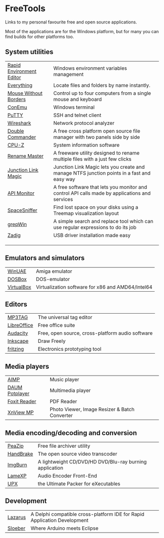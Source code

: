 # FreeTools
Links to my personal favourite free and open source applications.

Most of the applications are for the Windows platform, but for many you can find builds for other platforms too.

## System utilities
| | |
|-|-|
[Rapid Environment Editor](https://www.rapidee.com) | Windows environment variables management
[Everything](https://www.voidtools.com/) | Locate files and folders by name instantly.
[Mouse Without Borders](https://www.microsoft.com/en-us/garage/profiles/mouse-without-borders/) | Control up to four computers from a single mouse and keyboard
[ConEmu](https://conemu.github.io/)|Windows terminal
[PuTTY](https://www.putty.org/)|SSH and telnet client
[Wireshark](https://www.wireshark.org/)|Network protocol analyzer
[Double Commander](https://doublecmd.sourceforge.io/)|A free cross platform open source file manager with two panels side by side
[CPU-Z](https://www.cpuid.com/softwares/cpu-z.html)|System information software
[Rename Master](http://www.joejoesoft.com/vcms/108/)|A freeware utility designed to rename multiple files with a just few clicks
[Junction Link Magic](http://www.rekenwonder.com/linkmagic.htm)|Junction Link Magic lets you create and manage NTFS junction points in a fast and easy way 
[API Monitor](http://www.rohitab.com/apimonitor)|A free software that lets you monitor and control API calls made by applications and services
[SpaceSniffer](http://www.uderzo.it/main_products/space_sniffer/)|Find lost space on your disks using a Treemap visualization layout
[grepWin](https://tools.stefankueng.com/grepWin.html)|A simple search and replace tool which can use regular expressions to do its job
[Zadig](http://zadig.akeo.ie/)|USB driver installation made easy
[]()|
[]()|
[]()|

## Emulators and simulators
| | |
|-|-|
[WinUAE](http://www.winuae.net/)|Amiga emulator
[DOSBox](https://www.dosbox.com/)|DOS-emulator
[VirtualBox](https://www.virtualbox.org/)|Virtualization software for x86 and AMD64/Intel64

## Editors
| | |
|-|-|
[MP3TAG](https://www.mp3tag.de/en/)|The universal tag editor
[LibreOffice](https://www.libreoffice.org/)|Free office suite
[Audacity](https://www.audacityteam.org/)|Free, open source, cross-platform audio software
[Inkscape](https://inkscape.org/nl/)|Draw Freely
[fritzing](http://fritzing.org/home/)|Electronics prototyping tool

## Media players
| | |
|-|-|
[AIMP](http://www.aimp.ru/)|Music player
[DAUM Potplayer](https://potplayer.daum.net/)|Multimedia player
[Foxit Reader](https://www.foxitsoftware.com/pdf-reader/)|PDF Reader
[XnView MP](https://www.xnview.com/en/)|Photo Viewer, Image Resizer & Batch Converter

## Media encoding/decoding and conversion
| | |
|-|-|
[PeaZip](http://www.peazip.org/)|Free file archiver utility
[HandBrake](https://handbrake.fr/)|The open source video transcoder
[ImgBurn](http://www.imgburn.com/)|A lightweight CD/DVD/HD DVD/Blu-ray burning application
[LameXP](http://lamexp.sourceforge.net/)|Audio Encoder Front-End
[UPX](https://upx.github.io/)|the Ultimate Packer for eXecutables

## Development
| | |
|-|-|
[Lazarus](https://www.lazarus-ide.org/)|A Delphi compatible cross-platform IDE for Rapid Application Development
[Sloeber](http://eclipse.baeyens.it/)|Where Arduino meets Eclipse
